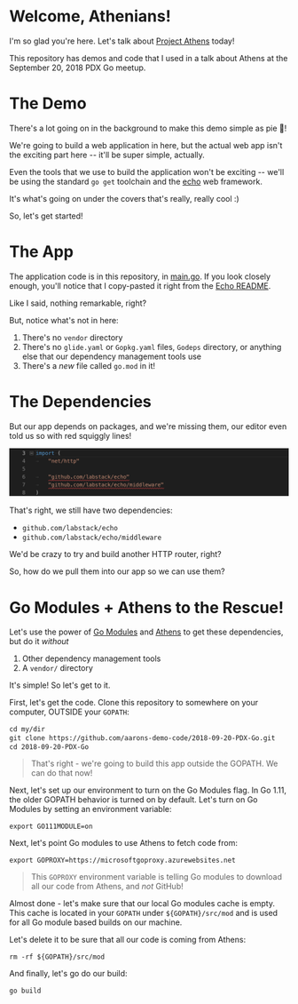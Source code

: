 # Welcome, Athenians!

I'm so glad you're here. Let's talk about [Project Athens](https://github.com/gomods/athens) today!

This repository has demos and code that I used in a talk about Athens at
the September 20, 2018 PDX Go meetup.

# The Demo

There's a lot going on in the background to make this demo simple as pie :pie:!

We're going to build a web application in here, but the actual web app
isn't the exciting part here -- it'll be super simple, actually.

Even the tools that we use to build the application won't be exciting --
we'll be using the standard `go get` toolchain and the
[echo](https://github.com/labstack/echo) web framework.

It's what's going on under the covers that's really, really cool :)

So, let's get started!

# The App

The application code is in this repository, in [main.go](./main.go).
If you look closely enough, you'll notice that I copy-pasted it right from the 
[Echo README](https://github.com/labstack/echo/tree/a2d4cb9c7a629e2ee21861501690741d2374de10#example).

Like I said, nothing remarkable, right?

But, notice what's not in here:

1. There's no `vendor` directory
2. There's no `glide.yaml` or `Gopkg.yaml` files, `Godeps` directory, or 
anything else that our dependency management tools use
3. There's a _new_ file called `go.mod` in it!

# The Dependencies

But our app depends on packages, and we're missing them, our editor even 
told us so with red squiggly lines!

![missing deps](/images/missing-imports.png)

That's right, we still have two dependencies:

- `github.com/labstack/echo`
- `github.com/labstack/echo/middleware`

We'd be crazy to try and build another HTTP router, right?

So, how do we pull them into our app so we can use them?

# Go Modules + Athens to the Rescue!

Let's use the power of [Go Modules](https://cda.ms/FN) and 
[Athens](https://cda.ms/FW) to get these dependencies, but do it _without_

1. Other dependency management tools
2. A `vendor/` directory

It's simple! So let's get to it.

First, let's get the code. Clone this repository to somewhere on your computer,
OUTSIDE your `GOPATH`:

```console
cd my/dir
git clone https://github.com/aarons-demo-code/2018-09-20-PDX-Go.git
cd 2018-09-20-PDX-Go
```

>That's right - we're going to build this app outside the GOPATH. We can do that now!

Next, let's set up our environment to turn on the Go Modules flag. In Go
1.11, the older GOPATH behavior is turned on by default. Let's turn on Go
Modules by setting an environment variable:

```console
export GO111MODULE=on
```

Next, let's point Go modules to use Athens to fetch code from:

```console
export GOPROXY=https://microsoftgoproxy.azurewebsites.net
```

>This `GOPROXY` environment variable is telling Go modules to download all our code from Athens, and _not_ GitHub!

Almost done - let's make sure that our local Go modules cache is empty. This
cache is located in your `GOPATH` under `${GOPATH}/src/mod` and is used
for all Go module based builds on our machine.

Let's delete it to be sure that all our code is coming from Athens:

```console
rm -rf ${GOPATH}/src/mod
```

And finally, let's go do our build:

```
go build
```
